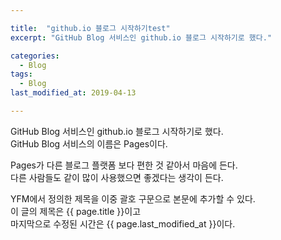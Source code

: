 ```yaml
---

title:  "github.io 블로그 시작하기test"  
excerpt: "GitHub Blog 서비스인 github.io 블로그 시작하기로 했다."  

categories:  
  - Blog  
tags:  
  - Blog  
last_modified_at: 2019-04-13  

---
```


GitHub Blog 서비스인 github.io 블로그 시작하기로 했다.  
GitHub Blog 서비스의 이름은 Pages이다.  

Pages가 다른 블로그 플랫폼 보다 편한 것 같아서 마음에 든다.  
다른 사람들도 같이 많이 사용했으면 좋겠다는 생각이 든다.  

YFM에서 정의한 제목을 이중 괄호 구문으로 본문에 추가할 수 있다.  
이 글의 제목은 {{ page.title }}이고  
마지막으로 수정된 시간은 {{ page.last_modified_at }}이다.  
